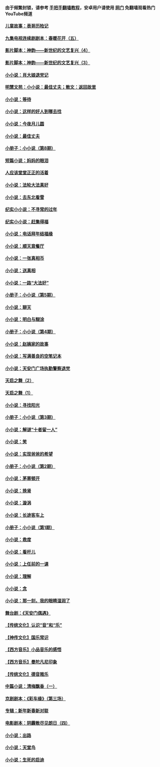 #### 由于频繁封锁，请参考 [手把手翻墙教程](https://github.com/gfw-breaker/guides/wiki/)，安卓用户请使用 [网门](https://github.com/gfw-breaker/nogfw/blob/master/dl.md?t=06220801) 免翻墙观看热门YouTube频道 

#### [儿童故事：表哥历险记](../pages/328/383535.md?t=06220801) 

#### [九集电视连续剧剧本：春暖花开（五）](../pages/328/275919.md?t=06220801) 

#### [影片脚本：神韵——新世纪的文艺复兴（4）](../pages/328/266089.md?t=06220801) 

#### [影片脚本：神韵——新世纪的文艺复兴（3）](../pages/328/266087.md?t=06220801) 

#### [小小说：肖大娘退党记](../pages/328/239807.md?t=06220801) 

#### [明慧文苑：小小说：最佳丈夫；散文：返回故里](../pages/328/3439.md?t=06220801) 

#### [小小说：等待](../pages/328/223927.md?t=06220801) 

#### [小小说：这样的好人到哪去找](../pages/328/209396.md?t=06220801) 

#### [小小说：今夜月儿圆](../pages/328/193588.md?t=06220801) 

#### [小小说：最佳丈夫](../pages/328/190938.md?t=06220801) 

#### [小册子：小小说（第8期）](../pages/328/188202.md?t=06220801) 

#### [短篇小说：妈妈的眼泪](../pages/328/187712.md?t=06220801) 

#### [人应该堂堂正正的活着](../pages/328/182430.md?t=06220801) 

#### [小小说：法轮大法真好](../pages/328/174669.md?t=06220801) 

#### [小小说：去东北看雪](../pages/328/173882.md?t=06220801) 

#### [纪实小小说：不寻常的过年](../pages/328/173187.md?t=06220801) 

#### [纪实小小说：赶集得福](../pages/328/172652.md?t=06220801) 

#### [小小说：电话拜年结福缘](../pages/328/172533.md?t=06220801) 

#### [小小说：顺天意餐厅](../pages/328/170182.md?t=06220801) 

#### [小小说：一张真相币](../pages/328/169410.md?t=06220801) 

#### [小小说：送真相](../pages/328/166713.md?t=06220801) 

#### [小小说：一路“大法好”](../pages/328/162016.md?t=06220801) 

#### [小册子：小小说（第5期）](../pages/328/161131.md?t=06220801) 

#### [小小说：聊天](../pages/328/159640.md?t=06220801) 

#### [小小说：明白与糊涂](../pages/328/158101.md?t=06220801) 

#### [小册子：小小说（第4期）](../pages/328/158006.md?t=06220801) 

#### [小小说：赵姨家的故事](../pages/328/157843.md?t=06220801) 

#### [小小说：写满善良的空笔记本](../pages/328/157382.md?t=06220801) 

#### [小小说：天安门广场执勤警察退党](../pages/328/156982.md?t=06220801) 

#### [天启之舞（2）](../pages/328/153440.md?t=06220801) 

#### [天启之舞（1）](../pages/328/153439.md?t=06220801) 

#### [小小说：寻找阳光](../pages/328/153065.md?t=06220801) 

#### [小册子：小小说（第3期）](../pages/328/151715.md?t=06220801) 

#### [小小说：解谜“十者留一人”](../pages/328/148967.md?t=06220801) 

#### [小小说：笑](../pages/328/148905.md?t=06220801) 

#### [小小说：实现爸爸的希望](../pages/328/148096.md?t=06220801) 

#### [小册子：小小说（第2期）](../pages/328/147214.md?t=06220801) 

#### [小小说：茅塞顿开](../pages/328/147030.md?t=06220801) 

#### [小小说：换肾](../pages/328/146770.md?t=06220801) 

#### [小小说：漩涡](../pages/328/146683.md?t=06220801) 

#### [小小说：长途客车上](../pages/328/145076.md?t=06220801) 

#### [小册子：小小说（第1期）](../pages/328/143963.md?t=06220801) 

#### [小小说：救度](../pages/328/143927.md?t=06220801) 

#### [小小说：看杆儿](../pages/328/142137.md?t=06220801) 

#### [小小说：上任前的一课](../pages/328/140808.md?t=06220801) 

#### [小小说：理解](../pages/328/140476.md?t=06220801) 

#### [小小说：念](../pages/328/139513.md?t=06220801) 

#### [小小说：那一刻，我的眼睛湿润了](../pages/328/138476.md?t=06220801) 

#### [舞台剧：《天安门偶遇》](../pages/328/117155.md?t=06220801) 

#### [【传统文化】认识“音”和“乐”](../pages/328/108667.md?t=06220801) 

#### [【神传文化】国乐常识](../pages/328/104225.md?t=06220801) 

#### [【西方音乐】小品音乐的感悟](../pages/328/102924.md?t=06220801) 

#### [【西方音乐】曼陀凡尼印象](../pages/328/102922.md?t=06220801) 

#### [【传统文化】德音雅乐](../pages/328/102923.md?t=06220801) 

#### [中篇小说：清梅飘香（一）](../pages/328/101058.md?t=06220801) 

#### [京剧剧本：《彩车缘》（第三场）](../pages/328/96434.md?t=06220801) 

#### [专辑：新年新春新对联](../pages/328/94991.md?t=06220801) 

#### [电影剧本：阴霾散尽见朗日（四）](../pages/328/87081.md?t=06220801) 

#### [小小说：出路](../pages/328/84848.md?t=06220801) 

#### [小小说：天堂鸟](../pages/328/83084.md?t=06220801) 

#### [小小说：生死的启迪](../pages/328/70977.md?t=06220801) 

